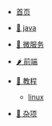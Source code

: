<!-- _navbar.md -->

<!-- 上面 -->

* [首页](/)
* [🥕 java]()

  

* [🌽 微服务]()

  
* [🌶 前端]()

  
* [🧅 教程]()

  * [ linux](/course/centos)
* [🥜 杂项]()

  

